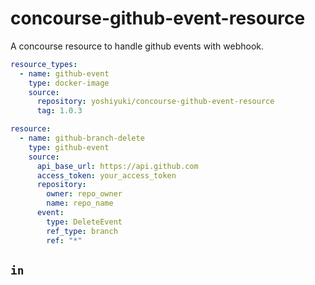 # concourse-github-event-resource

A concourse resource to handle github events with webhook.

```yaml
resource_types:
  - name: github-event
    type: docker-image
    source:
      repository: yoshiyuki/concourse-github-event-resource
      tag: 1.0.3

resource:
  - name: github-branch-delete
    type: github-event
    source:
      api_base_url: https://api.github.com
      access_token: your_access_token
      repository:
        owner: repo_owner
        name: repo_name
      event:
        type: DeleteEvent
        ref_type: branch
        ref: "*"
```

## `in`
